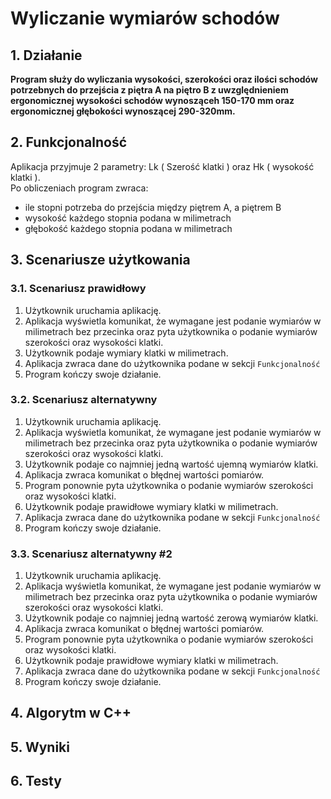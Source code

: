# Wyliczanie wymiarów schodów

## 1. Działanie
**Program służy do wyliczania wysokości, szerokości oraz ilości schodów potrzebnych do przejścia z piętra A na piętro B z uwzględnieniem ergonomicznej wysokości schodów wynosząceh 150-170 mm oraz ergonomicznej głębokości wynoszącej 290-320mm.**

## 2. Funkcjonalność
Aplikacja przyjmuje 2 parametry: Lk ( Szerość klatki ) oraz Hk ( wysokość klatki ). \
Po obliczeniach program zwraca:
- ile stopni potrzeba do przejścia między piętrem A, a piętrem B
- wysokość każdego stopnia podana w milimetrach
- głębokość każdego stopnia podana w milimetrach

## 3. Scenariusze użytkowania

### 3.1. Scenariusz prawidłowy

1) Użytkownik uruchamia aplikację.
2) Aplikacja wyświetla komunikat, że wymagane jest podanie wymiarów w milimetrach bez przecinka oraz pyta użytkownika o podanie wymiarów szerokości oraz wysokości klatki.
3) Użytkownik podaje wymiary klatki w milimetrach.
4) Aplikacja zwraca dane do użytkownika podane w sekcji `Funkcjonalność`
5) Program kończy swoje działanie.

### 3.2. Scenariusz alternatywny

1) Użytkownik uruchamia aplikację.
2) Aplikacja wyświetla komunikat, że wymagane jest podanie wymiarów w milimetrach bez przecinka oraz pyta użytkownika o podanie wymiarów szerokości oraz wysokości klatki.
3) Użytkownik podaje co najmniej jedną wartość ujemną wymiarów klatki.
4) Aplikacja zwraca komunikat o błędnej wartości pomiarów.
5) Program ponownie pyta użytkownika o podanie wymiarów szerokości oraz wysokości klatki.
6) Użytkownik podaje prawidłowe wymiary klatki w milimetrach.
7) Aplikacja zwraca dane do użytkownika podane w sekcji `Funkcjonalność`
8) Program kończy swoje działanie.

### 3.3. Scenariusz alternatywny #2

1) Użytkownik uruchamia aplikację.
2) Aplikacja wyświetla komunikat, że wymagane jest podanie wymiarów w milimetrach bez przecinka oraz pyta użytkownika o podanie wymiarów szerokości oraz wysokości klatki.
3) Użytkownik podaje co najmniej jedną wartość zerową wymiarów klatki.
4) Aplikacja zwraca komunikat o błędnej wartości pomiarów.
5) Program ponownie pyta użytkownika o podanie wymiarów szerokości oraz wysokości klatki.
6) Użytkownik podaje prawidłowe wymiary klatki w milimetrach.
7) Aplikacja zwraca dane do użytkownika podane w sekcji `Funkcjonalność`
8) Program kończy swoje działanie.


## 4. Algorytm w C++

## 5. Wyniki

## 6. Testy
